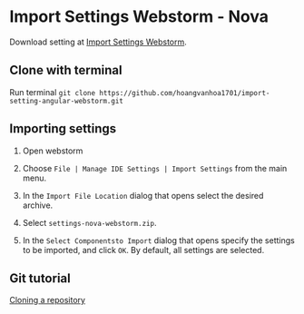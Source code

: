 # Import Settings Webstorm - Nova

Download setting at [Import Settings Webstorm](https://github.com/hoangvanhoa1701/import-setting-angular-webstorm.git).

## Clone with terminal

Run terminal `git clone https://github.com/hoangvanhoa1701/import-setting-angular-webstorm.git`

## Importing settings

1. Open webstorm

2. Choose `File | Manage IDE Settings | Import Settings` from the main menu.

3. In the `Import File Location` dialog that opens select the desired archive.

4. Select `settings-nova-webstorm.zip`.

5. In the `Select Componentsto Import` dialog that opens specify the settings to be imported, and click `OK`. By default, all settings are selected.


## Git tutorial

[Cloning a repository](https://docs.github.com/en/repositories/creating-and-managing-repositories/cloning-a-repository)



